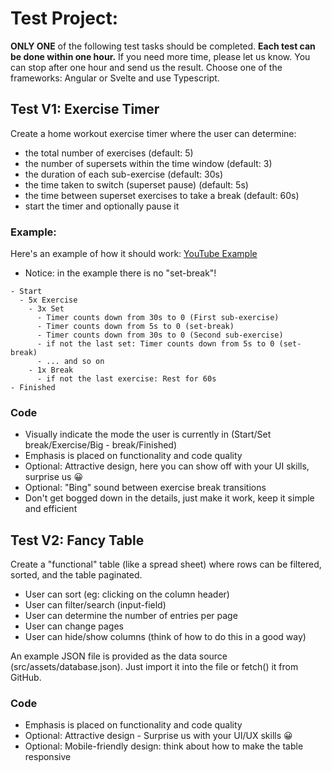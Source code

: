 # Test Project:

**ONLY ONE** of the following test tasks should be completed.
**Each test can be done within one hour.**
If you need more time, please let us know.
You can stop after one hour and send us the result.
Choose one of the frameworks: Angular or Svelte and use Typescript.

## Test V1: Exercise Timer

Create a home workout exercise timer where the user can determine:

- the total number of exercises (default: 5)
- the number of supersets within the time window (default: 3)
- the duration of each sub-exercise (default: 30s)
- the time taken to switch (superset pause) (default: 5s)
- the time between superset exercises to take a break (default: 60s)
- start the timer and optionally pause it

### Example:

Here's an example of how it should work: [YouTube Example](https://www.youtube.com/watch?v=T2lyoAhcnXI) 
- Notice: in the example there is no "set-break"!

```
- Start
  - 5x Exercise
    - 3x Set
      - Timer counts down from 30s to 0 (First sub-exercise)
      - Timer counts down from 5s to 0 (set-break)
      - Timer counts down from 30s to 0 (Second sub-exercise)
      - if not the last set: Timer counts down from 5s to 0 (set-break)
      - ... and so on
    - 1x Break
      - if not the last exercise: Rest for 60s
- Finished
```


### Code

- Visually indicate the mode the user is currently in (Start/Set break/Exercise/Big - break/Finished)
- Emphasis is placed on functionality and code quality
- Optional: Attractive design, here you can show off with your UI skills, surprise us 😀
- Optional: "Bing" sound between exercise break transitions
- Don't get bogged down in the details, just make it work, keep it simple and efficient
  



## Test V2: Fancy Table

Create a "functional" table (like a spread sheet) where rows can be filtered, sorted, and the table paginated.

- User can sort (eg: clicking on the column header)
- User can filter/search (input-field)
- User can determine the number of entries per page
- User can change pages
- User can hide/show columns (think of how to do this in a good way)

An example JSON file is provided as the data source (src/assets/database.json). Just import it into the file or fetch() it from GitHub.

### Code

- Emphasis is placed on functionality and code quality
- Optional: Attractive design - Surprise us with your UI/UX skills 😀
- Optional: Mobile-friendly design: think about how to make the table responsive

